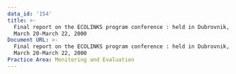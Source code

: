 ```yaml
---
data_id: '154'
title: >-
  Final report on the ECOLINKS program conference : held in Dubrovnik, Croatia,
  March 20-March 22, 2000
Document URL: >-
  Final report on the ECOLINKS program conference : held in Dubrovnik, Croatia,
  March 20-March 22, 2000
Practice Area: Monitoring and Evaluation
---
```

